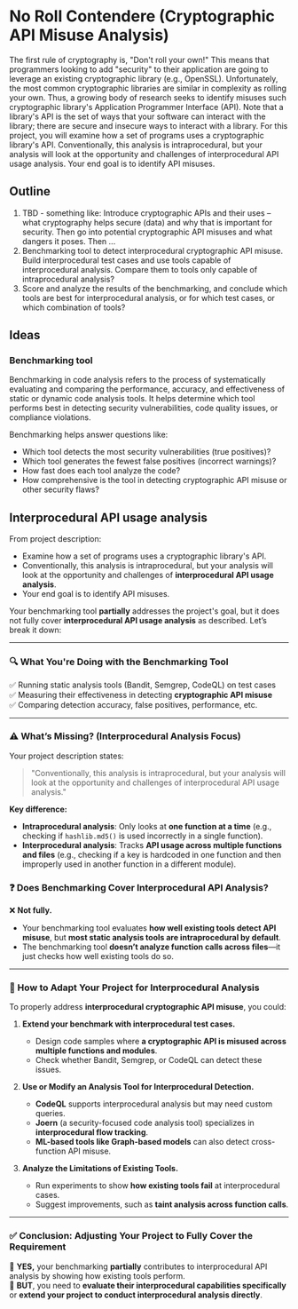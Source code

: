 # No Roll Contendere (Cryptographic API Misuse Analysis)

The first rule of cryptography is, "Don't roll your own!" This means that programmers looking to add "security" to their application are going to leverage an existing cryptographic library (e.g., OpenSSL). Unfortunately, the most common cryptographic libraries are similar in complexity as rolling your own. Thus, a growing body of research seeks to identify misuses such cryptographic library's Application Programmer Interface (API). Note that a library's API is the set of ways that your software can interact with the library; there are secure and insecure ways to interact with a library. For this project, you will examine how a set of programs uses a cryptographic library's API. Conventionally, this analysis is intraprocedural, but your analysis will look at the opportunity and challenges of interprocedural API usage analysis. Your end goal is to identify API misuses.

## Outline
1. TBD - something like: Introduce cryptographic APIs and their uses – what cryptography helps secure (data) and why that is important for security. Then go into potential cryptographic API misuses and what dangers it poses. Then ...
2. Benchmarking tool to detect interprocedural cryptographic API misuse. Build interprocedural test cases and use tools capable of interprocedural analysis. Compare them to tools only capable of intraprocedural analysis?
3. Score and analyze the results of the benchmarking, and conclude which tools are best for interprocedural analysis, or for which test cases, or which combination of tools?

## Ideas
### Benchmarking tool

Benchmarking in code analysis refers to the process of systematically evaluating and comparing the performance, accuracy, and effectiveness of static or dynamic code analysis tools. It helps determine which tool performs best in detecting security vulnerabilities, code quality issues, or compliance violations.

Benchmarking helps answer questions like:
- Which tool detects the most security vulnerabilities (true positives)?
- Which tool generates the fewest false positives (incorrect warnings)?
- How fast does each tool analyze the code?
- How comprehensive is the tool in detecting cryptographic API misuse or other security flaws?

## Interprocedural API usage analysis

From project description:
- Examine how a set of programs uses a cryptographic library's API. 
- Conventionally, this analysis is intraprocedural, but your analysis will look at the opportunity and challenges of **interprocedural API usage analysis**. 
- Your end goal is to identify API misuses.

Your benchmarking tool **partially** addresses the project's goal, but it does not fully cover **interprocedural API usage analysis** as described. Let’s break it down:

---

### **🔍 What You're Doing with the Benchmarking Tool**
✅ Running static analysis tools (Bandit, Semgrep, CodeQL) on test cases  
✅ Measuring their effectiveness in detecting **cryptographic API misuse**  
✅ Comparing detection accuracy, false positives, performance, etc.  

---

### **⚠️ What’s Missing? (Interprocedural Analysis Focus)**
Your project description states:
> "Conventionally, this analysis is intraprocedural, but your analysis will look at the opportunity and challenges of interprocedural API usage analysis."

**Key difference:**
- **Intraprocedural analysis**: Only looks at **one function at a time** (e.g., checking if `hashlib.md5()` is used incorrectly in a single function).  
- **Interprocedural analysis**: Tracks **API usage across multiple functions and files** (e.g., checking if a key is hardcoded in one function and then improperly used in another function in a different module).  

### **❓ Does Benchmarking Cover Interprocedural API Analysis?**
❌ **Not fully.**  
- Your benchmarking tool evaluates **how well existing tools detect API misuse**, but **most static analysis tools are intraprocedural by default**.  
- The benchmarking tool **doesn’t analyze function calls across files**—it just checks how well existing tools do so.

---

### **🔧 How to Adapt Your Project for Interprocedural Analysis**
To properly address **interprocedural cryptographic API misuse**, you could:
1. **Extend your benchmark with interprocedural test cases.**  
   - Design code samples where **a cryptographic API is misused across multiple functions and modules**.
   - Check whether Bandit, Semgrep, or CodeQL can detect these issues.  

2. **Use or Modify an Analysis Tool for Interprocedural Detection.**  
   - **CodeQL** supports interprocedural analysis but may need custom queries.  
   - **Joern** (a security-focused code analysis tool) specializes in **interprocedural flow tracking**.  
   - **ML-based tools like Graph-based models** can also detect cross-function API misuse.

3. **Analyze the Limitations of Existing Tools.**  
   - Run experiments to show **how existing tools fail** at interprocedural cases.
   - Suggest improvements, such as **taint analysis across function calls**.

---

### **✅ Conclusion: Adjusting Your Project to Fully Cover the Requirement**
🔹 **YES,** your benchmarking **partially** contributes to interprocedural API analysis by showing how existing tools perform.  
🔹 **BUT**, you need to **evaluate their interprocedural capabilities specifically** or **extend your project to conduct interprocedural analysis directly**.  







